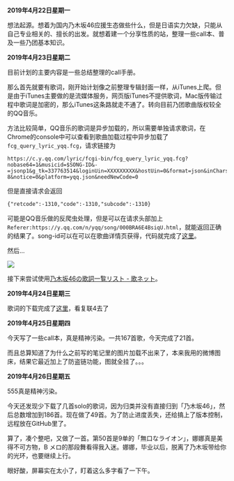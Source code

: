 **2019年4月22日星期一**

想法起源。想着为国内乃木坂46应援生态做些什么，但是日语实力欠缺，只能从自己专业相关的、擅长的出发。就想着建一个分享性质的站，整理一些call本、普及一些乃团基本知识。



**2019年4月23日星期二**

目前计划的主要内容是一些总结整理的call手册。

那么首先就要有歌词，刚开始计划像之前整理专辑封面一样，从iTunes上爬。但是由于iTunes主要做的是流媒体服务，网页版iTunes不提供歌词，Mac版传输过程中歌词是加密的，那么iTunes这条路就走不通了。转向目前乃团歌曲版权较全的QQ音乐。

方法比较简单，QQ音乐的歌词是异步加载的，所以需要单独请求歌词，在Chrome的console中可以查看到歌曲加载过程中异步加载了`fcg_query_lyric_yqq.fcg`，请求链接为

```
https://c.y.qq.com/lyric/fcgi-bin/fcg_query_lyric_yqq.fcg?nobase64=1&musicid=$SONG-ID&-=jsonp1&g_tk=337763514&loginUin=XXXXXXXXX&hostUin=0&format=json&inCharset=utf8&outCharset=utf-8&notice=0&platform=yqq.json&needNewCode=0
```

但是直接请求会返回

```html
{"retcode":-1310,"code":-1310,"subcode":-1310}
```

可能是QQ音乐做的反爬虫处理，但是可以在请求头部加上`Referer:https://y.qq.com/n/yqq/song/000BRA6E4BsiqU.html`，就能返回正确的结果了。song-id可以在可以在歌曲详情页获得，代码就完成了[这里](https://paste.ubuntu.com/p/8KxyVmkmJ8/)。

然后...

![](https://ae01.alicdn.com/kf/HTB1BEaySpzqK1RjSZFCq6zbxVXaw.jpg)

接下来尝试使用[乃木坂46の歌詞一覧リスト - 歌ネット](https://www.uta-net.com/artist/12550/)。



**2019年4月24日星期三**

歌词的下载完成了[这里](https://paste.ubuntu.com/p/Dvs8z2wxzh/)，看复联4去了



**2019年4月25日星期四**

今天写了一些call本，真是精神污染。一共167首歌，今天完成了21首。

而且总算知道了为什么之前写的笔记里的图片加载不出来了，本来我用的微博图床，结果它最近加上了防盗链功能，图就全挂了。。。



**2019年4月26日星期五**

555真是精神污染。

今天还发现少下载了几首solo的歌词，因为归类并没有直接归到「乃木坂46」，然后总数增加到186首。现在做了49首。为了防止进度丢失，还给搞上了版本控制，远程放在GitHub里了。

算了，凑个整吧，又做了一首。第50首是9单的「無口なライオン」，娜娜真是美得不可方物，B メロ的那段舞看得我入迷。娜娜，毕业以后，脱离了乃木坂带给你的光环，也要继续上行。

眼好酸，屏幕实在太小了，盯着这么多字看了一下午。